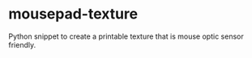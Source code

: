 # mousepad-texture

Python snippet to create a printable texture that is mouse optic sensor friendly.
